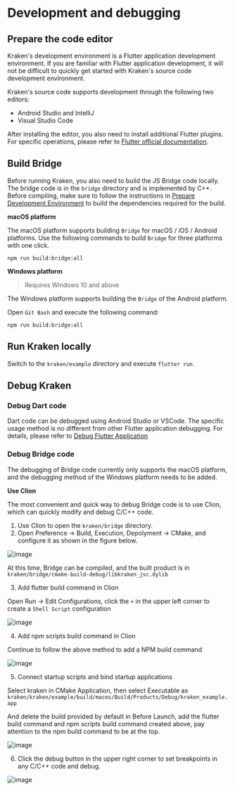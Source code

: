 # Development and debugging

## Prepare the code editor

Kraken's development environment is a Flutter application development environment. If you are familiar with Flutter application development, it will not be difficult to quickly get started with Kraken's source code development environment.

Kraken's source code supports development through the following two editors:

- Android Studio and IntelliJ
- Visual Studio Code

After installing the editor, you also need to install additional Flutter plugins. For specific operations, please refer to [Flutter official documentation](https://flutter.dev/docs/get-started/editor?tab=androidstudio).

## Build Bridge

Before running Kraken, you also need to build the JS Bridge code locally. The bridge code is in the `bridge` directory and is implemented by C++. Before compiling, make sure to follow the instructions in [Prepare Development Environment](/en-US/guide/contribute/environment) to build the dependencies required for the build.

**macOS platform**

The macOS platform supports building `Bridge` for macOS / iOS / Android platforms. Use the following commands to build `Bridge` for three platforms with one click.

```shell script
npm run build:bridge:all
```

**Windows platform**

> Requires Windows 10 and above

The Windows platform supports building the `Bridge` of the Android platform.

Open `Git Bash` and execute the following command:

```shell script
npm run build:bridge:all
```

## Run Kraken locally

Switch to the `kraken/example` directory and execute `flutter run`.

## Debug Kraken

### Debug Dart code

Dart code can be debugged using Android Studio or VSCode. The specific usage method is no different from other Flutter application debugging. For details, please refer to [Debug Flutter Application](https://flutter.dev/docs/testing/debugging)

### Debug Bridge code

The debugging of Bridge code currently only supports the macOS platform, and the debugging method of the Windows platform needs to be added.

**Use Clion**

The most convenient and quick way to debug Bridge code is to use Clion, which can quickly modify and debug C/C++ code.

1. Use Clion to open the `kraken/bridge` directory.
2. Open Preference -> Build, Execution, Depolyment -> CMake, and configure it as shown in the figure below.

![image](https://kraken.oss-cn-hangzhou.aliyuncs.com/videos/117528306-1eeae380-b004-11eb-8ab8-5781912e815c.png)

At this time, Bridge can be compiled, and the built product is in `kraken/bridge/cmake-build-debug/libkraken_jsc.dylib`

3. Add flutter build command in Clion

Open Run -> Edit Configurations, click the `+` in the upper left corner to create a `Shell Script` configuration

![image](https://kraken.oss-cn-hangzhou.aliyuncs.com/images/20210722151305.jpg)

4. Add npm scripts build command in Clion

Continue to follow the above method to add a NPM build command

![image](https://kraken.oss-cn-hangzhou.aliyuncs.com/images/20210722151516.jpg)

5. Connect startup scripts and bind startup applications

Select kraken in CMake Application, then select Executable as `kraken/kraken/example/build/macos/Build/Products/Debug/kraken_example.app`

And delete the build provided by default in Before Launch, add the flutter build command and npm scripts build command created above, pay attention to the npm build command to be at the top.

![image](https://kraken.oss-cn-hangzhou.aliyuncs.com/images/20210722151903.jpg)

6. Click the debug button in the upper right corner to set breakpoints in any C/C++ code and debug.

![image](https://kraken.oss-cn-hangzhou.aliyuncs.com/videos/117529034-d9301a00-b007-11eb-9300-d46d1c25005f.png)
